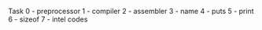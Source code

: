 Task 0 - preprocessor
1 - compiler
2 - assembler
3 - name
4 - puts
5 - print
6 - sizeof
7 - intel codes
